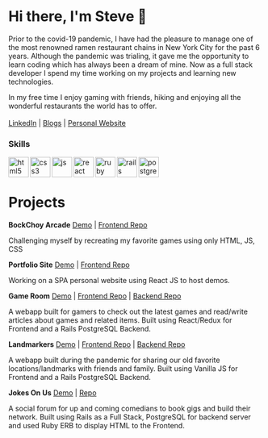 # Hi there, I'm Steve 👋

Prior to the covid-19 pandemic, I have had the pleasure to manage one of the most renowned ramen restaurant chains in New York City for the past 6 years. Although the pandemic was trialing, it gave me the opportunity to learn coding which has always been a dream of mine. Now as a full stack developer I spend my time working on my projects and learning new technologies.

In my free time I enjoy gaming with friends, hiking and enjoying all the wonderful restaurants the world has to offer.
<br></br>
<a href="https://www.linkedin.com/in/stevenwubc">LinkedIn</a> | <a href="https://stevenwu91.medium.com/">Blogs</a> | 
<a href="https://stevenwu.netlify.app/">Personal Website</a>

### Skills
<p align="left">
  <img src="https://icongr.am/devicon/html5-plain.svg?size=128&color=currentColor" alt="html5" align="left" width="40" height="40"/>
  <img src="https://icongr.am/devicon/css3-plain.svg?size=128&color=currentColor" alt="css3" align="left" width="40" height="40"/>
  <img src="https://icongr.am/devicon/javascript-plain.svg?size=128&color=currentColor" alt="js" align="left" width="40" height="40"/>
  <img src="https://i.imgur.com/rTNkWSQ.png" alt="react" align="left" width="40" height="40"/>
  <img src="https://icongr.am/devicon/ruby-plain.svg?size=128&color=currentColor" alt="ruby" align="left" width="40" height="40"/>
  <img src="https://icongr.am/devicon/rails-plain-wordmark.svg?size=128&color=currentColor" alt="rails" align="left" width="40" height="40"/>
  <img src="https://icongr.am/devicon/postgresql-plain.svg?size=128&color=currentColor" alt="postgres" align="left" width="40" height="40"/>
</p>
<br>
</br>

# Projects

**BockChoy Arcade** [Demo](https://stevens-arcade.herokuapp.com/) | [Frontend Repo](https://github.com/StevenWuTG/pong-game-js)

Challenging myself by recreating my favorite games using only HTML, JS, CSS

**Portfolio Site** [Demo](https://stevenwu.netlify.app/) | [Frontend Repo](https://github.com/StevenWuTG/SPA-react-portfolio) 

Working on a SPA personal website using React JS to host demos.

**Game Room** [Demo](https://www.youtube.com/watch?v=x1XqqEM3NuE) | [Frontend Repo](https://github.com/StevenWuTG/gameroom-frontend) | [Backend Repo](https://github.com/StevenWuTG/gameroom-backend)

A webapp built for gamers to check out the latest games and read/write articles about games and related items. Built using React/Redux for Frontend and a Rails PostgreSQL Backend.

**Landmarkers** [Demo](https://www.youtube.com/watch?v=81gCyDGc3vg) | [Frontend Repo](https://github.com/StevenWuTG/landmarkers-frontend) | [Backend Repo](https://github.com/StevenWuTG/landmarkers-backend)

A webapp built during the pandemic for sharing our old favorite locations/landmarks with friends and family. Built using Vanilla JS for Frontend and a Rails PostgreSQL Backend.

**Jokes On Us** [Demo](https://www.youtube.com/watch?v=d-inxohHvKk) | [Repo](https://github.com/StevenWuTG/jokes_on_us) 

A social forum for up and coming comedians to book gigs and build their network.
Built using Rails as a Full Stack, PostgreSQL for backend server and used Ruby ERB to display HTML to the Frontend. 
